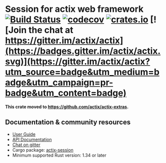# Session for actix web framework [![Build Status](https://travis-ci.org/actix/actix-web.svg?branch=master)](https://travis-ci.org/actix/actix-web) [![codecov](https://codecov.io/gh/actix/actix-web/branch/master/graph/badge.svg)](https://codecov.io/gh/actix/actix-web) [![crates.io](https://meritbadge.herokuapp.com/actix-session)](https://crates.io/crates/actix-session) [![Join the chat at https://gitter.im/actix/actix](https://badges.gitter.im/actix/actix.svg)](https://gitter.im/actix/actix?utm_source=badge&utm_medium=badge&utm_campaign=pr-badge&utm_content=badge)

**This crate moved to https://github.com/actix/actix-extras.**

## Documentation & community resources

* [User Guide](https://actix.rs/docs/)
* [API Documentation](https://docs.rs/actix-session/)
* [Chat on gitter](https://gitter.im/actix/actix)
* Cargo package: [actix-session](https://crates.io/crates/actix-session)
* Minimum supported Rust version: 1.34 or later
